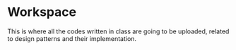# Workspace

This is where all the codes written in class are going to be uploaded, related to design patterns and their implementation.
